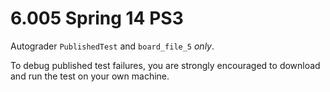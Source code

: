# 6.005 Spring 14 PS3

Autograder `PublishedTest` and `board_file_5` *only*.

To debug published test failures, you are strongly encouraged to download and run the test on your own machine.
